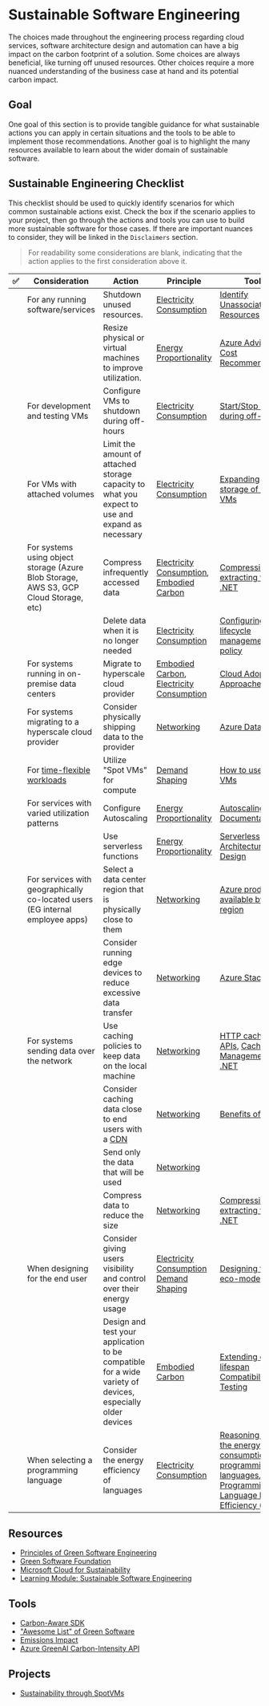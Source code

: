 # Sustainable Software Engineering

The choices made throughout the engineering process regarding cloud services, software architecture design and automation can have a big impact on the carbon footprint of a solution.
Some choices are always beneficial, like turning off unused resources.
Other choices require a more nuanced understanding of the business case at hand and its potential carbon impact.

## Goal

One goal of this section is to provide tangible guidance for what sustainable actions you can apply in certain situations and the tools to be able to implement those recommendations.
Another goal is to highlight the many resources available to learn about the wider domain of sustainable software.

## Sustainable Engineering Checklist

This checklist should be used to quickly identify scenarios for which common sustainable actions exist.
Check the box if the scenario applies to your project, then go through the actions and tools you can use to build more sustainable software for those cases.
If there are important nuances to consider, they will be linked in the `Disclaimers` section.

> For readability some considerations are blank, indicating that the action applies to the first consideration above it.

| ✅   | Consideration                                                                                                     | Action                                                                                                        | Principle                                                                                                                                                               | Tools                                                                                                                                                                                                                                                                   | Disclaimers                                                                                                                                    |
|-----|-------------------------------------------------------------------------------------------------------------------|---------------------------------------------------------------------------------------------------------------|-------------------------------------------------------------------------------------------------------------------------------------------------------------------------|-------------------------------------------------------------------------------------------------------------------------------------------------------------------------------------------------------------------------------------------------------------------------|------------------------------------------------------------------------------------------------------------------------------------------------|
|     | For any running software/services                                                                                 | Shutdown unused resources.                                                                                    | [Electricity Consumption](../sustainable-engineering-principles.md#electricity-consumption)                                                                             | [Identify Unassociated Resources](https://devblogs.microsoft.com/scripting/use-powershell-to-identify-unassociated-azure-resources/)                                                                                                                                    |                                                                                                                                                |
|     |                                                                                                                   | Resize physical or virtual machines to improve utilization.                                                   | [Energy Proportionality](./sustainable-engineering-principles.md#energy-proportionality)                                                                                | [Azure Advisor Cost Recommendations](https://docs.microsoft.com/en-us/azure/advisor/advisor-cost-recommendations)                                                                                                                                                       | [Understanding Advisor Recommendations](./sustainable-action-disclaimers.md#action-resize-physical-or-virtual-machines-to-improve-utilization) |
|     | For development and testing VMs                                                                                   | Configure VMs to shutdown during off-hours                                                                    | [Electricity Consumption](../sustainable-engineering-principles.md#electricity-consumption)                                                                             | [Start/Stop VMs during off-hours](https://docs.microsoft.com/en-us/azure/automation/automation-solution-vm-management-config)                                                                                                                                           |                                                                                                                                                |
|     | For VMs with attached volumes                                                                                     | Limit the amount of attached storage capacity to what you expect to use and expand as necessary               | [Electricity Consumption](../sustainable-engineering-principles.md#electricity-consumption)                                                                             | [Expanding storage of active VMs](https://docs.microsoft.com/en-us/azure/virtual-machines/expand-unmanaged-disks)                                                                                                                                                       | [Understanding the energy cost of storage](https://www.cloudcarbonfootprint.org/docs/methodology/#storage)                                     |
|     | For systems using object storage (Azure Blob Storage, AWS S3, GCP Cloud Storage, etc)                             | Compress infrequently accessed data                                                                           | [Electricity Consumption](../sustainable-engineering-principles.md#electricity-consumption), [Embodied Carbon](./sustainable-engineering-principles.md#embodied-carbon) | [Compressing and extracting files in .NET](https://docs.microsoft.com/en-us/dotnet/standard/io/how-to-compress-and-extract-files)                                                                                                                                       | [Understanding the energy cost of storage](https://www.cloudcarbonfootprint.org/docs/methodology/#storage)                                     |
|     |                                                                                                                   | Delete data when it is no longer needed                                                                       | [Electricity Consumption](../sustainable-engineering-principles.md#electricity-consumption)                                                                             | [Configuring a lifecycle management policy](https://docs.microsoft.com/en-us/azure/storage/blobs/lifecycle-management-policy-configure)                                                                                                                                 | [Understanding the energy cost of storage](https://www.cloudcarbonfootprint.org/docs/methodology/#storage)                                     |
|     | For systems running in on-premise data centers                                                                    | Migrate to hyperscale cloud provider                                                                          | [Embodied Carbon](./sustainable-engineering-principles.md#embodied-carbon), [Electricity Consumption](../sustainable-engineering-principles.md#electricity-consumption) | [Cloud Adoption Approaches](https://docs.microsoft.com/en-us/azure/cloud-adoption-framework/adopt/)                                                                                                                                                                     | [Carbon benefits of cloud computing](./sustainable-action-disclaimers.md#action-migrate-to-a-hyperscale-cloud-provider)                        |
|     | For systems migrating to a hyperscale cloud provider                                                              | Consider physically shipping data to the provider                                                             | [Networking](./sustainable-engineering-principles.md#networking)                                                                                                        | [Azure Data Box](https://azure.microsoft.com/en-us/services/databox/)                                                                                                                                                                                                   | [Understanding data shipping tradeoffs](./sustainable-action-disclaimers.md#action-consider-physically-shipping-data-to-the-provider)          |
|     | For [time-flexible workloads](https://docs.microsoft.com/en-us/azure/architecture/best-practices/background-jobs) | Utilize "Spot VMs" for compute                                                                                | [Demand Shaping](./sustainable-engineering-principles.md#demand-shaping)                                                                                                | [How to use Spot VMs](https://docs.microsoft.com/en-us/azure/virtual-machines/spot-vms)                                                                                                                                                                                 |                                                                                                                                                |
|     | For services with varied utilization patterns                                                                     | Configure Autoscaling                                                                                         | [Energy Proportionality](./sustainable-engineering-principles.md#energy-proportionality)                                                                                | [Autoscaling Documentation](https://docs.microsoft.com/en-us/azure/architecture/best-practices/auto-scaling)                                                                                                                                                            |                                                                                                                                                |
|     |                                                                                                                   | Use serverless functions                                                                                      | [Energy Proportionality](./sustainable-engineering-principles.md#energy-proportionality)                                                                                | [Serverless Architecture Design](https://docs.microsoft.com/en-us/azure/architecture/serverless-quest/serverless-overview)                                                                                                                                              |                                                                                                                                                |
|     | For services with geographically co-located users (EG internal employee apps)                                     | Select a data center region that is physically close to them                                                  | [Networking](./sustainable-engineering-principles.md#networking)                                                                                                        | [Azure products available by region](https://azure.microsoft.com/en-us/global-infrastructure/services/)                                                                                                                                                                 |                                                                                                                                                |
|     |                                                                                                                   | Consider running edge devices to reduce excessive data transfer                                               | [Networking](./sustainable-engineering-principles.md#networking)                                                                                                        | [Azure Stack Edge](https://azure.microsoft.com/en-us/products/azure-stack/edge/)                                                                                                                                                                                        | [Understanding edge tradeoffs](./sustainable-action-disclaimers.md#action-consider-running-an-edge-device)                                     |
|     | For systems sending data over the network                                                                         | Use caching policies to keep data on the local machine                                                        | [Networking](./sustainable-engineering-principles.md#networking)                                                                                                        | [HTTP caching APIs](https://web.dev/http-cache/), [Cache Management in .NET](https://learn.microsoft.com/en-us/dotnet/framework/network-programming/cache-management-for-network-applications)                                                                          | [Understanding caching tradeoffs](./sustainable-action-disclaimers.md#action-use-caching-policies)                                             |
|     |                                                                                                                   | Consider caching data close to end users with a [CDN](https://en.wikipedia.org/wiki/Content_delivery_network) | [Networking](./sustainable-engineering-principles.md#networking)                                                                                                        | [Benefits of a CDN](https://docs.microsoft.com/en-us/azure/frontdoor/front-door-overview#key-benefits)                                                                                                                                                                  | [Understanding CDN tradeoffs](./sustainable-action-disclaimers.md#action-consider-caching-data-close-to-end-users-with-a-CDN)                  |
|     |                                                                                                                   | Send only the data that will be used                                                                          | [Networking](./sustainable-engineering-principles.md#networking)                                                                                                        |                                                                                                                                                                                                                                                                         |                                                                                                                                                |
|     |                                                                                                                   | Compress data to reduce the size                                                                              | [Networking](./sustainable-engineering-principles.md#networking)                                                                                                        | [Compressing and extracting files in .NET](https://docs.microsoft.com/en-us/dotnet/standard/io/how-to-compress-and-extract-files)                                                                                                                                       |                                                                                                                                                |
|     | When designing for the end user                                                                                   | Consider giving users visibility and control over their energy usage                                          | [Electricity Consumption](./sustainable-engineering-principles.md#electricity-consumption) [Demand Shaping](./sustainable-engineering-principles.md#demand-shaping)     | [Designing for eco-mode](https://principles.green/principles/demand-shaping/#heading-eco-modes)                                                                                                                                                                         |                                                                                                                                                |
|     |                                                                                                                   | Design and test your application to be compatible for a wide variety of devices, especially older devices     | [Embodied Carbon](./sustainable-engineering-principles.md#embodied-carbon)                                                                                              | [Extending device lifespan](https://medium.com/google-design/to-make-apps-accessible-make-them-compatible-with-different-devices-11298c6d3f06) [Compatibility Testing](https://www.techdim.com/what-is-compatibility-testing/)                                          |                                                                                                                                                |
|     | When selecting a programming language                                                                             | Consider the energy efficiency of languages                                                                   | [Electricity Consumption](./sustainable-engineering-principles.md#electricity-consumption)                                                                              | [Reasoning about the energy consumption of programming languages](https://thenewstack.io/which-programming-languages-use-the-least-electricity/), [Programming Language Energy Efficiency (PDF)](https://greenlab.di.uminho.pt/wp-content/uploads/2017/10/sleFinal.pdf) | [Making informed programming language choices](./sustainable-action-disclaimers.md#action-consider-the-energy-efficiency-of-languages)         |

## Resources

- [Principles of Green Software Engineering](https://principles.green/)
- [Green Software Foundation](https://greensoftware.foundation/)
- [Microsoft Cloud for Sustainability](https://www.microsoft.com/en-us/sustainability)
- [Learning Module: Sustainable Software
Engineering](https://learn.microsoft.com/en-us/learn/modules/sustainable-software-engineering-overview/)

## Tools

- [Carbon-Aware SDK](https://github.com/Green-Software-Foundation/carbon-aware-sdk)
- ["Awesome List" of Green Software](https://github.com/Green-Software-Foundation/awesome-green-software)
- [Emissions Impact](https://appsource.microsoft.com/en-us/product/power-bi/coi-sustainability.emissions_impact_dashboard)
- [Azure GreenAI Carbon-Intensity API](https://carbon-aware-api.azurewebsites.net/swagger/index.html)

## Projects

- [Sustainability through SpotVMs](https://github.com/hybridflux/SparkOnSpot)
